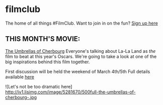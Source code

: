 # filmclub
The home of all things #FilmClub. Want to join in on the fun? [Sign up here](http://tinyletter.com/lizzie_ellis)

## THIS MONTH'S MOVIE: 
[The Umbrellas of Cherbourg](https://www.criterion.com/films/27933-the-umbrellas-of-cherbourg?q=autocomplete)
Everyone's talking about La-La Land as *the* film to beat at this year's Oscars. We're going to take a look at one of the big inspirations behind this film together.

First discussion will be held the weekend of March 4th/5th
Full details available [here](http://tinyletter.com/lizzie_ellis/letters/i-think-i-love-you-3-life-through-a-lens)


![Let's not be too dramatic here]
http://iv1.lisimg.com/image/5281670/500full-the-umbrellas-of-cherbourg-.jpg

